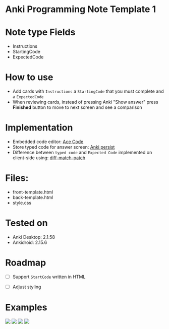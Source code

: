 # Anki Programming Note Template 1

# Note type Fields
- Instructions
- StartingCode
- ExpectedCode

# How to use
- Add cards with `Instructions` a `StartingCode` that you must complete and a `ExpectedCode`
- When reviewing cards, instead of pressing Anki "Show answer" press **Finished** button to move to next screen and see a comparison

# Implementation
- Embedded code editor: [Ace Code](https://ace.c9.io/)
- Store typed code for answer screen: [Anki persist](https://github.com/SimonLammer/anki-persistence)
- Difference between `typed code` and `Expected Code` implemented on client-side using: [diff-match-patch](https://github.com/google/diff-match-patch)

# Files:
- front-template.html
- back-template.html
- style.css

# Tested on
- Anki Desktop: 2.1.58
- Ankidroid: 2.15.6

# Roadmap
- [ ] Support `StartCode` written in HTML
- [ ] Adjust styling




# Examples
![](desktop-example-question-editor.png)
![](desktop-example-answer.png)
![](ankidroid-example-question-editor.jpg)
![](ankidroid-example-answer.jpg)


